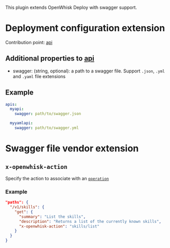 This plugin extends OpenWhisk Deploy with swagger support.

# Deployment configuration extension

Contribution point: [api](https://github.com/lionelvillard/openwhisk-deploy/blob/master/docs/format.md#api)

## Additional properties to [api](https://github.com/lionelvillard/openwhisk-deploy/blob/master/docs/format.md#api)

- swagger: (string, optional): a path to a swagger file. Support `.json`, `.yml` and `.yaml` file extensions

## Example

```yaml
apis:
  myapi:
    swagger: path/to/swagger.json

  myyamlapi:
    swagger: path/to/swagger.yml
```

# Swagger file vendor extension

## `x-openwhisk-action`

Specify the action to associate with an [`operation`](https://github.com/OAI/OpenAPI-Specification/blob/v3.0.1/versions/3.0.1.md#operationObject)

### Example 

```json
"paths": {
  "/v1/skills": {
    "get": {
      "summary": "List the skills",
      "description": "Returns a list of the currently known skills",
      "x-openwhisk-action": "skills/list"
    }
  }
}
```
